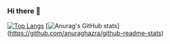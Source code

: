 ### Hi there 👋

<!--
**arfes0e2b3c/arfes0e2b3c** is a ✨ _special_ ✨ repository because its `README.md` (this file) appears on your GitHub profile.

Here are some ideas to get you started:

- 🔭 I’m currently working on ...
- 🌱 I’m currently learning ...
- 👯 I’m looking to collaborate on ...
- 🤔 I’m looking for help with ...
- 💬 Ask me about ...
- 📫 How to reach me: ...
- 😄 Pronouns: ...
- ⚡ Fun fact: ...
-->
[![Top Langs](https://github-readme-stats.vercel.app/api/top-langs/?username=arfes0e2b3c&layout=compact&theme=dark
)](https://github.com/anuraghazra/github-readme-stats)
[![Anurag's GitHub stats](https://github-readme-stats.vercel.app/api?username=arfes0e2b3c&theme=onedark)]
(https://github.com/anuraghazra/github-readme-stats)
